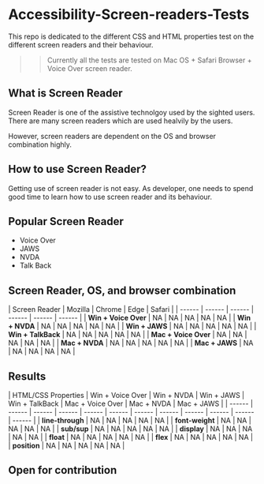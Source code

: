 # Accessibility-Screen-readers-Tests
This repo is dedicated to the different CSS and HTML properties test on the
different screen readers and their behaviour.

>> Currently all the tests are tested on Mac OS + Safari Browser + Voice Over screen reader.

## What is Screen Reader
Screen Reader is one of the assistive technolgoy used by the sighted users. There are many screen readers which are used healvily by the users. 

However, screen readers are dependent on the OS and browser combination highly.

## How to use Screen Reader?
Getting use of screen reader is not easy. As developer, one needs to spend good time to 
learn how to use screen reader and its behaviour.

## Popular Screen Reader

- Voice Over
- JAWS
- NVDA
- Talk Back

## Screen Reader, OS, and browser combination

  | Screen Reader | Mozilla | Chrome | Edge | Safari |
  | ------ | ------ | ------ | ------ | ------ | ------ |
  | **Win + Voice Over** | NA | NA | NA | NA | NA |
  | **Win + NVDA** |  NA | NA | NA | NA | NA |
  | **Win + JAWS** | NA | NA | NA | NA | NA |
  | **Win + TalkBack** | NA | NA | NA | NA | NA |
  | **Mac + Voice Over** | NA | NA | NA | NA | NA |
  | **Mac + NVDA** |  NA | NA | NA | NA | NA |
  | **Mac + JAWS** | NA | NA | NA | NA | NA |

## Results
 | HTML/CSS Properties | Win + Voice Over | Win + NVDA | Win + JAWS | Win + TalkBack | Mac + Voice Over | Mac + NVDA |  Mac + JAWS |
  | ------ | ------ | ------ | ------ | ------ | ------ |  ------ | ------ | ------ | ------ | ------ | ------ |
  | **line-through** | NA | NA | NA | NA | NA |
  | **font-weight** |  NA | NA | NA | NA | NA |
  | **sub/sup** | NA | NA | NA | NA | NA |
  | **display** | NA | NA | NA | NA | NA |
  | **float** | NA | NA | NA | NA | NA |
  | **flex** |  NA | NA | NA | NA | NA |
  | **position** | NA | NA | NA | NA | NA |

## Open for contribution